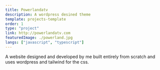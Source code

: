 ```yaml
---
title: Powerlandatv
description: A wordpress desined theme
template: projects-template
order: 1
type: "project"
link: http://powerlandatv.com
featuredImage: ./powerland.jpg
langs: ["javascript", "typescript"]
---
```


A website designed and developed by me built entirely from scratch and uses wordpress and tailwind for the css.
